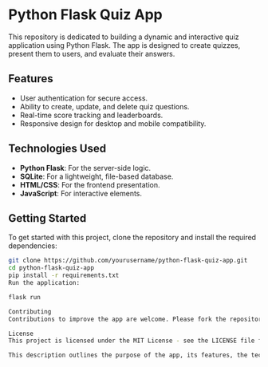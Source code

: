# Python Flask Quiz App

This repository is dedicated to building a dynamic and interactive quiz application using Python Flask. The app is designed to create quizzes, present them to users, and evaluate their answers.

## Features
- User authentication for secure access.
- Ability to create, update, and delete quiz questions.
- Real-time score tracking and leaderboards.
- Responsive design for desktop and mobile compatibility.

## Technologies Used
- **Python Flask**: For the server-side logic.
- **SQLite**: For a lightweight, file-based database.
- **HTML/CSS**: For the frontend presentation.
- **JavaScript**: For interactive elements.

## Getting Started
To get started with this project, clone the repository and install the required dependencies:

```bash
git clone https://github.com/yourusername/python-flask-quiz-app.git
cd python-flask-quiz-app
pip install -r requirements.txt
Run the application:

flask run

Contributing
Contributions to improve the app are welcome. Please fork the repository and push your changes to a new branch, then submit a pull request.

License
This project is licensed under the MIT License - see the LICENSE file for details.

This description outlines the purpose of the app, its features, the technologies used, and how to get started with the project. It also encourages contributions from the community and notes the licensing terms.
